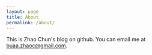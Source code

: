 ```yaml
---
layout: page
title: About
permalink: /about/
---
```


This is Zhao Chun's blog on github. You can email me at buaa.zhaoc@gmail.com.
